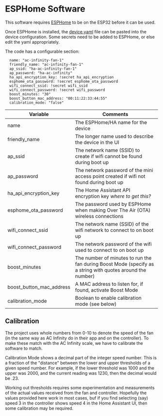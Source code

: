 # ESPHome Software

This software requires [ESPHome](https://esphome.io/) to be on the ESP32 before it can be used.

Once ESPHome is installed, the [device.yaml](device.yaml) file can be pasted into the device configuration. Some secrets need to be added to ESPHome, or else edit the yaml appropriately.

The code has a configurable section:

```
  name: "ac-infinity-fan-1"
  friendly_name: "ac-infinity-fan-1"
  ap_ssid: "ha-ac-infinity-fan-1"
  ap_password: "ha-ac-infinity"
  ha_api_encryption_key: !secret ha_api_encryption
  esphome_ota_password: !secret esphome_ota_password
  wifi_connect_ssid: !secret wifi_ssid
  wifi_connect_password: !secret wifi_password
  boost_minutes: "30"
  boost_button_mac_address: "00:11:22:33:44:55"
  calibration_mode: "false"
```

| Variable                 | Comments                                                                                                   |
| ------------------------ | ---------------------------------------------------------------------------------------------------------- |
| name                     | The ESPHome/HA name for the device                                                                         |
| friendly_name            | The longer name used to describe the device in the UI                                                      |
| ap_ssid                  | The network name (SSID) to create if wifi cannot be found during boot up                                   |
| ap_password              | The network password of the mini access point created if wifi not found during boot up                     |
| ha_api_encryption_key    | The Home Assistant API encryption key _where to get this?_                                                 |
| esphome_ota_password     | The password used by ESPHome when making Over The Air (OTA) wireless connections                           |
| wifi_connect_ssid        | The network name (SSID) of the wifi network to connect to on boot up                                       |
| wifi_connect_password    | The network password of the wifi used to connect to on boot up                                             |
| boost_minutes            | The number of minutes to run the fan during Boost Mode (specify as a string with quotes around the number) |
| boost_button_mac_address | A MAC address to listen for, if found, activate Boost Mode                                                 |
| calibration_mode         | Boolean to enable calibration mode (see below)                                                             |

## Calibration

The project uses whole numbers from 0-10 to denote the speed of the fan (in the same way as AC Infinity do in their app and on the controller). To make these match with the AC Infinity scale, we have to calibrate the software to match.

Calibration Mode shows a decimal part of the integer speed number. This is a fraction of the "distance" between the lower and upper thresholds of a given speed number. For example, if the lower threshold was 1000 and the upper was 2000, and the current reading was 1230, then the decimal would be .23.

Working out thresholds requires some experimentation and measurements of the actual values received from the fan and controller. Hopefully the values provided here work in most cases, buf if you find selecting (say) speed 3 in the controller shows speed 4 in the Home Assistant UI, then some calibration may be required.

